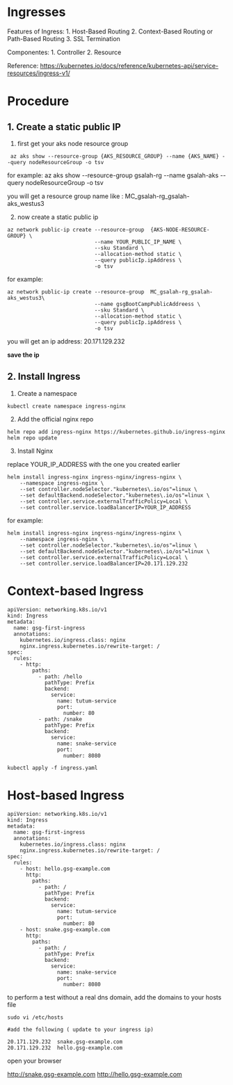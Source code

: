 # Ingresses

Features of Ingress:
    1. Host-Based Routing
    2. Context-Based Routing or Path-Based Routing
    3. SSL Termination 


Componentes:
    1. Controller 
    2. Resource


Reference: https://kubernetes.io/docs/reference/kubernetes-api/service-resources/ingress-v1/

# Procedure


## 1. Create a static public IP 

1. first get your aks node resource group

```
 az aks show --resource-group {AKS_RESOURCE_GROUP} --name {AKS_NAME} --query nodeResourceGroup -o tsv
```

for example:  az aks show --resource-group gsalah-rg --name gsalah-aks --query nodeResourceGroup -o tsv

you will get a resource group name like : MC_gsalah-rg_gsalah-aks_westus3



2. now create a static public ip

```
az network public-ip create --resource-group  {AKS-NODE-RESOURCE-GROUP} \
                            --name YOUR_PUBLIC_IP_NAME \
                            --sku Standard \
                            --allocation-method static \
                            --query publicIp.ipAddress \
                            -o tsv

```
for example: 

```
az network public-ip create --resource-group  MC_gsalah-rg_gsalah-aks_westus3\
                            --name gsgBootCampPublicAddreess \
                            --sku Standard \
                            --allocation-method static \
                            --query publicIp.ipAddress \
                            -o tsv
```

you will get an ip address: 20.171.129.232

**save the ip**



## 2. Install Ingress

1. Create a namespace
```
kubectl create namespace ingress-nginx
```

2. Add the official nginx repo 
```
helm repo add ingress-nginx https://kubernetes.github.io/ingress-nginx
helm repo update
```

3. Install Nginx

replace YOUR_IP_ADDRESS with the one you created earlier 

```
helm install ingress-nginx ingress-nginx/ingress-nginx \
    --namespace ingress-nginx \
    --set controller.nodeSelector."kubernetes\.io/os"=linux \
    --set defaultBackend.nodeSelector."kubernetes\.io/os"=linux \
    --set controller.service.externalTrafficPolicy=Local \
    --set controller.service.loadBalancerIP=YOUR_IP_ADDRESS 

```

for example: 

```
helm install ingress-nginx ingress-nginx/ingress-nginx \
    --namespace ingress-nginx \
    --set controller.nodeSelector."kubernetes\.io/os"=linux \
    --set defaultBackend.nodeSelector."kubernetes\.io/os"=linux \
    --set controller.service.externalTrafficPolicy=Local \
    --set controller.service.loadBalancerIP=20.171.129.232

```

#  Context-based Ingress

```
apiVersion: networking.k8s.io/v1
kind: Ingress
metadata:
  name: gsg-first-ingress
  annotations: 
    kubernetes.io/ingress.class: nginx  
    nginx.ingress.kubernetes.io/rewrite-target: /
spec:
  rules:
    - http:
        paths:
          - path: /hello
            pathType: Prefix
            backend:
              service:
                name: tutum-service
                port:
                  number: 80
          - path: /snake
            pathType: Prefix
            backend:
              service:
                name: snake-service
                port:
                  number: 8080

```

```
kubectl apply -f ingress.yaml
``` 


#  Host-based Ingress

```
apiVersion: networking.k8s.io/v1
kind: Ingress
metadata:
  name: gsg-first-ingress
  annotations: 
    kubernetes.io/ingress.class: nginx  
    nginx.ingress.kubernetes.io/rewrite-target: /
spec:
  rules:
    - host: hello.gsg-example.com
      http:
        paths:
          - path: /
            pathType: Prefix
            backend:
              service:
                name: tutum-service
                port:
                  number: 80
    - host: snake.gsg-example.com
      http:
        paths:
          - path: /
            pathType: Prefix
            backend:
              service:
                name: snake-service
                port:
                  number: 8080
```

to perform a test without a real dns domain, add the domains to your hosts file 


```
sudo vi /etc/hosts

#add the following ( update to your ingress ip)

20.171.129.232  snake.gsg-example.com
20.171.129.232  hello.gsg-example.com
```

open your browser 

http://snake.gsg-example.com
http://hello.gsg-example.com

